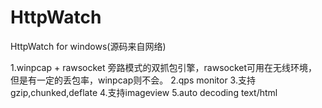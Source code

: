 # HttpWatch
HttpWatch for windows(源码来自网络)

1.winpcap + rawsocket 旁路模式的双抓包引擎，rawsocket可用在无线环境，但是有一定的丢包率，winpcap则不会。
2.qps monitor
3.支持 gzip,chunked,deflate 
4.支持imageview
5.auto decoding text/html
